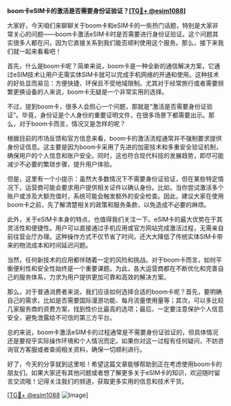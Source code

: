 **boom卡eSIM卡的激活是否需要身份证验证？[[TG💪+ @esim1088](https://t.me/s/esim1088)]**

大家好，今天咱们来聊聊关于boom卡和eSIM卡的一些热门话题，特别是大家非常关心的问题——boom卡激活eSIM卡时是否需要进行身份证验证。这个问题其实很多人都在问，因为它直接关系到我们能否顺利使用这个服务。那么，接下来我们就一起来看看吧！

首先，什么是boom卡呢？简单来说，boom卡是一种全新的通信解决方案，它通过eSIM技术让用户无需实体SIM卡就可以完成手机网络的开通和使用。这种技术的好处显而易见：方便快捷、环保且不受地域限制。尤其对于经常旅行或者需要频繁更换设备的人来说，boom卡无疑是一个非常实用的选择。

不过，提到boom卡，很多人会担心一个问题，那就是“激活是否需要身份证验证”。毕竟，身份证是个人身份的重要证明文件，在很多场景下都需要出示。那么，对于boom卡而言，情况又是怎样的呢？

根据目前的市场反馈和官方信息来看，boom卡的激活流程通常并不强制要求提供身份证信息。这主要是因为boom卡采用了先进的加密技术和多重安全验证机制，确保用户的个人信息和账户安全。同时，这也符合现代科技的发展趋势，即尽可能减少不必要的繁琐步骤，提升用户体验。

但是，这里有一个小提示：虽然大多数情况下不需要身份证验证，但在某些特定情况下，运营商可能会要求用户提供相关证件以确认身份。比如，当你尝试激活多个账户或涉及大额充值时，系统可能会触发额外的安全检查。因此，建议大家在使用boom卡之前，先了解清楚相关的政策和服务条款，以免造成不必要的麻烦。

此外，关于eSIM卡本身的特点，也值得我们关注一下。eSIM卡的最大优势在于其灵活性和便捷性。用户可以直接通过手机应用或官方网站完成激活过程，无需亲自前往营业厅办理。这种操作方式不仅节省了时间，还大大降低了传统实体SIM卡带来的物流成本和时间延迟问题。

当然，任何新技术的应用都伴随着一定的风险和挑战。对于boom卡而言，如何平衡便利性和安全性始终是一个重要课题。为此，各大运营商都在不断优化和完善自己的服务体系，力求为用户提供更加可靠和高效的解决方案。

那么，对于普通消费者来说，我们应该如何选择合适的boom卡呢？首先，要明确自己的需求，比如是否需要国际漫游功能、每月流量使用量等；其次，可以多比较几家服务商的资费方案，找到性价比最高的选项；最后，一定要注意保护个人信息安全，避免泄露给不可信的第三方平台。

总的来说，boom卡激活eSIM卡的过程通常是不需要身份证验证的，但具体情况还是要视乎实际操作环境和个人情况而定。如果你对这一过程有任何疑问，不妨咨询官方客服或者查阅相关资料，确保一切顺利进行。

好了，今天的分享就到这里啦！希望这篇文章能够帮助到正在考虑使用boom卡的朋友们。如果大家还有其他问题或者想了解更多关于eSIM卡的知识，欢迎随时留言交流哦！记得关注我们的频道，获取更多实用的信息和技术干货。

[[TG💪+ @esim1088](https://t.me/s/esim1088) ![Image](https://i.postimg.cc/4NQfJmqS/Snipaste-2025-05-13-00-14-12.png)]